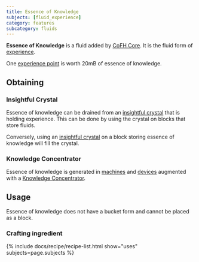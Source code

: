 ```yaml
---
title: Essence of Knowledge
subjects: [fluid_experience]
category: features
subcategory: fluids
---
```


**Essence of Knowledge** is a fluid added by [CoFH Core](../../cofh-core). It is the fluid form of [experience](https://minecraft.fandom.com/wiki/Experience).

One [experience point](https://minecraft.fandom.com/wiki/Experience) is worth 20mB of essence of knowledge.

Obtaining
---------

### Insightful Crystal
Essence of knowledge can be drained from an [insightful crystal](../../thermal-foundation/insightful-crystal) that is holding experience. This can be done by using the crystal on blocks that store fluids.

Conversely, using an [insightful crystal](../../thermal-foundation/insightful-crystal) on a block storing essence of knowledge will fill the crystal.

### Knowledge Concentrator
Essence of knowledge is generated in [machines](../../thermal-expansion/machines) and [devices](../../thermal-expansion/devices) augmented with a [Knowledge Concentrator](../../thermal-foundation/knowledge-concentrator).

Usage
-----

Essence of knowledge does not have a bucket form and cannot be placed as a block.

### Crafting ingredient
{% include docs/recipe/recipe-list.html show="uses" subjects=page.subjects %}
